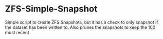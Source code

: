 # ZFS-Simple-Snapshot
Simple script to create ZFS Snapshots, but it has a check to only snapshot if the dataset has been written to.  Also prunes the snapshots to keep the 100 most recent
